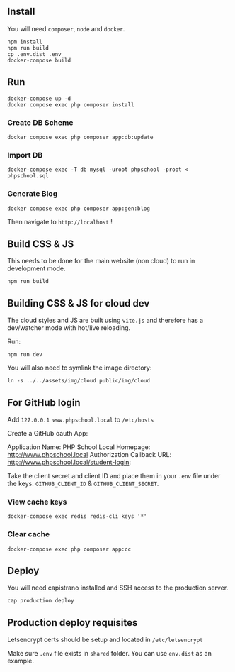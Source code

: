 ## Install

You will need `composer`, `node` and `docker`.

```shell
npm install
npm run build
cp .env.dist .env
docker-compose build
```

## Run
```shell
docker-compose up -d
docker compose exec php composer install
```

### Create DB Scheme
```shell
docker compose exec php composer app:db:update
```

### Import DB
```shell
docker-compose exec -T db mysql -uroot phpschool -proot < phpschool.sql
```

### Generate Blog
```shell
docker compose exec php composer app:gen:blog
```

Then navigate to `http://localhost` !

## Build CSS & JS

This needs to be done for the main website (non cloud) to run in development mode.

```shell
npm run build
```

## Building CSS & JS for cloud dev

The cloud styles and JS are built using `vite.js` and therefore has a dev/watcher mode with hot/live reloading.

Run:

```shell
npm run dev
```

You will also need to symlink the image directory:

```shell
ln -s ../../assets/img/cloud public/img/cloud
````

## For GitHub login

Add `127.0.0.1 www.phpschool.local` to `/etc/hosts`

Create a GitHub oauth App:

Application Name: PHP School Local
Homepage: http://www.phpschool.local
Authorization Callback URL: http://www.phpschool.local/student-login: 

Take the client secret and client ID and place them in your `.env` file under the keys: `GITHUB_CLIENT_ID` & `GITHUB_CLIENT_SECRET`.

### View cache keys

```shell
docker-compose exec redis redis-cli keys '*'
```

### Clear cache

```shell
docker-compose exec php composer app:cc
```

## Deploy

You will need capistrano installed and SSH access to the production server.

```shell
cap production deploy
```

## Production deploy requisites

Letsencrypt certs should be setup and located in `/etc/letsencrypt`

Make sure `.env` file exists in `shared` folder. You can use `env.dist` as an example.
